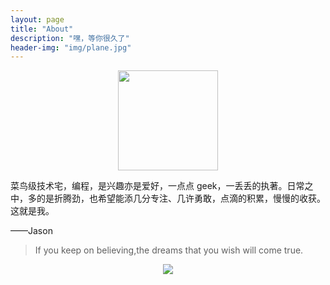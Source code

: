 ```yaml
---
layout: page
title: "About"
description: "嘿，等你很久了"
header-img: "img/plane.jpg"
---
```


<center>
    <p>
    <img src="https://dfjason.github.io/img/Zero.png" align="center" style="width:160px;">
    </p>
</center>


菜鸟级技术宅，编程，是兴趣亦是爱好，一点点 geek，一丢丢的执著。日常之中，多的是折腾劲，也希望能添几分专注、几许勇敢，点滴的积累，慢慢的收获。这就是我。

——Jason


> If you keep on believing,the dreams that you wish will come true.

<center>
    <p><img src="http://dreamofbook.qiniudn.com/hacker.png" align="center"></p>
</center>

